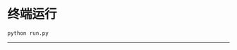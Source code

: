 # 终端运行

```shell
python run.py
```
***************************************************************************************************************************************************************************************************************************************************************************************************************************************************************************************************************************************************************************************************************************************************************************************************************************************************************************************************************************************************************************************************************************************************************************************************************************************************************************************************************************************************************************************************************************************************